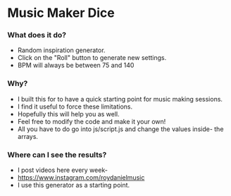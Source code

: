 # Music Maker Dice

### What does it do?
- Random inspiration generator.
- Click on the "Roll" button to generate new settings.
- BPM will always be between 75 and 140

### Why?
- I built this for to have a quick starting point for music making sessions.
- I find it useful to force these limitations.
- Hopefully this will help you as well.
- Feel free to modify the code and make it your own!
- All you have to do go into js/script.js and change the values inside-  the arrays.

### Where can I see the results?
- I post videos here every week-
- https://www.instagram.com/roydanielmusic
- I use this generator as a starting point.